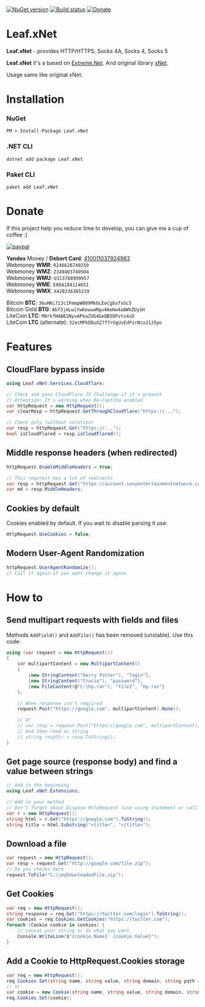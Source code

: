 [![NuGet version](https://badge.fury.io/nu/Leaf.xNet.svg)](https://badge.fury.io/nu/Leaf.xNet) [![Build status](https://ci.appveyor.com/api/projects/status/em4aje36etb63kdt/branch/master?svg=true)](https://ci.appveyor.com/project/grandsilence/leaf-xnet/branch/master) [![Donate](https://img.shields.io/badge/Donate-PayPal-green.svg)](https://www.paypal.com/cgi-bin/webscr?cmd=_s-xclick&hosted_button_id=FZLZ5ED65HVCL)


# Leaf.xNet
**Leaf.xNet** - provides HTTP/HTTPS, Socks 4A, Socks 4, Socks 5

**Leaf.xNet** it's a based on [Extreme.Net](https://github.com/Fedorus/Extreme.Net). And original library [xNet](https://github.com/X-rus/xNet).

Usage same like original xNet.

# Installation

### NuGet
```
PM > Install-Package Leaf.xNet
```

### .NET CLI
```
dotnet add package Leaf.xNet
```

### Paket CLI
```
paket add Leaf.xNet
```

# Donate
If this project help you reduce time to develop, you can give me a cup of coffee :)


[![paypal](https://www.paypalobjects.com/en_US/i/btn/btn_donateCC_LG.gif)](https://www.paypal.com/cgi-bin/webscr?cmd=_s-xclick&hosted_button_id=FZLZ5ED65HVCL)

**Yandex** Money / **Debert Card**: [410011037924983](https://money.yandex.com/to/410011037924983)  
Webmoney **WMR**: `R246626749259`  
Webmoney **WMZ**: `Z349403749504`  
Webmoney **WMU**: `U313788999957`  
Webmoney **WME**: `E894184114651`  
Webmoney **WMX**: `X428336365219`

Bitcoin **BTC**: `36uHKL713c1FmmpWB89MkbLEeCgbsfsGc5`  
Bitcoin Gold **BTG**: `Abf3jmLwiYw6ewuwMgu4AeHw4a8WVZUySH`  
LiteCoin **LTC**: `M8rkfHAB62NyvAPkaZUG4GeQB5DPvts4xD`  
LiteCoin **LTC** (alternate): `32ecMPkD8uXZ7f7rUgUvEdPzrNcx21J5po`  


# Features
## CloudFlare bypass inside
```csharp
using Leaf.xNet.Services.Cloudflare;

// Check and pass CloudFlare JS Challange if it's present
// Attention: It's working when Re-Captcha enabled
var httpRequest = new HttpRequest();
var clearResp = httpRequest.GetThroughCloudflare("https://...");

// Check only (without solution)
var resp = httpRequest.Get("https://...");
bool isCloudFlared = resp.isCloudFlared();
```

## Middle response headers (when redirected)
```csharp
httpRequest.EnableMiddleHeaders = true;

// This requrest has a lot of redirects
var resp = httpRequest.Get("https://account.sonyentertainmentnetwork.com/");
var md = resp.MiddleHeaders;
```

## Cookies by default
Cookies enabled by default. If you wait to disable parsing it use:
```csharp
HttpRequest.UseCookies = false;
```

## Modern User-Agent Randomization
```csharp
httpRequest.UserAgentRandomize();
// Call it again if you want change it again
```

# How to
## Send multipart requests with fields and files
Methods `AddField()` and `AddFile()` has been removed (unstable).
Use this code:
```csharp
using (var request = new HttpRequest())
{
    var multipartContent = new MultipartContent()
    {
        {new StringContent("Harry Potter"), "login"},
        {new StringContent("Crucio"), "password"},
        {new FileContent(@"C:\hp.rar"), "file1", "hp.rar"}
    };

    // When response isn't required
    request.Post("https://google.com", multipartContent).None();

    // Or
    // var resp = request.Post("https://google.com", multipartContent);
    // And then read as string
    // string respStr = resp.ToString();
}
```

## Get page source (response body) and find a value between strings
```csharp
// Add in the beginning 
using Leaf.xNet.Extensions;

// Add in your method
// Don't forget about Dispose HttpRequest (use using statement or call r.Dispose())
var r = new HttpRequest();
string html = r.Get("https://google.com").ToString();
string title = html.Substring("<title>", "</title>");
```

## Download a file
```csharp
var request = new HttpRequest();
var resp = request.Get("http://google.com/file.zip");
// Do you checks here
request.ToFile("C:\\myDownloadedFile.zip");
```

## Get Cookies
```csharp
var req = new HttpRequest();
string response = req.Get("https://twitter.com/login").ToString();
var cookies = req.Cookies.GetCookies("https://twitter.com");
foreach (Cookie cookie in cookies) {
    // concat your string or do what you want
    Console.WriteLine($"{cookie.Name}: {cookie.Value}");
}
```

## Add a Cookie to HttpRequest.Cookies storage
```csharp
var req = new HttpRequest();
req.Cookies.Set(string name, string value, string domain, string path = "/");
// or
var cookie = new Cookie(string name, string value, string domain, string path);
req.Cookies.Set(cookie);
```